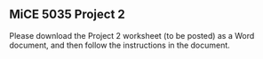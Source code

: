 ## MiCE 5035 Project 2

Please download the Project 2 worksheet (to be posted) as a Word document, and then follow the instructions in the document. 

